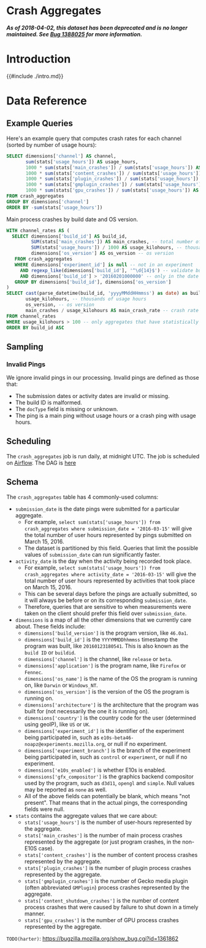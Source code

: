 # Crash Aggregates

**_As of 2018-04-02, this dataset has been deprecated and is no longer maintained. See [Bug 1388025](https://bugzilla.mozilla.org/show_bug.cgi?id=1388025) for more information._**

<!-- toc -->

# Introduction

{{#include ./intro.md}}

# Data Reference

## Example Queries

Here's an example query that computes crash rates
for each channel (sorted by number of usage hours):

```sql
SELECT dimensions['channel'] AS channel,
       sum(stats['usage_hours']) AS usage_hours,
       1000 * sum(stats['main_crashes']) / sum(stats['usage_hours']) AS main_crash_rate,
       1000 * sum(stats['content_crashes']) / sum(stats['usage_hours']) AS content_crash_rate,
       1000 * sum(stats['plugin_crashes']) / sum(stats['usage_hours']) AS plugin_crash_rate,
       1000 * sum(stats['gmplugin_crashes']) / sum(stats['usage_hours']) AS gmplugin_crash_rate,
       1000 * sum(stats['gpu_crashes']) / sum(stats['usage_hours']) AS gpu_crash_rate
FROM crash_aggregates
GROUP BY dimensions['channel']
ORDER BY -sum(stats['usage_hours'])
```

Main process crashes by build date and OS version.

```sql
WITH channel_rates AS (
  SELECT dimensions['build_id'] AS build_id,
         SUM(stats['main_crashes']) AS main_crashes, -- total number of crashes
         SUM(stats['usage_hours']) / 1000 AS usage_kilohours, -- thousand hours of usage
         dimensions['os_version'] AS os_version -- os version
   FROM crash_aggregates
   WHERE dimensions['experiment_id'] is null -- not in an experiment
     AND regexp_like(dimensions['build_id'], '^\d{14}$') -- validate build IDs
     AND dimensions['build_id'] > '20160201000000' -- only in the date range that we care about
   GROUP BY dimensions['build_id'], dimensions['os_version']
)
SELECT cast(parse_datetime(build_id, 'yyyyMMddHHmmss') as date) as build_id, -- program build date
       usage_kilohours, -- thousands of usage hours
       os_version, -- os version
       main_crashes / usage_kilohours AS main_crash_rate -- crash rate being defined as crashes per thousand usage hours
FROM channel_rates
WHERE usage_kilohours > 100 -- only aggregates that have statistically significant usage hours
ORDER BY build_id ASC
```

## Sampling

### Invalid Pings

We ignore invalid pings in our processing. Invalid pings are defined as those that:

- The submission dates or activity dates are invalid or missing.
- The build ID is malformed.
- The `docType` field is missing or unknown.
- The ping is a main ping without usage hours or a crash ping with usage hours.

## Scheduling

The `crash_aggregates` job is run daily, at midnight UTC.
The job is scheduled on [Airflow](https://github.com/mozilla/telemetry-airflow).
The DAG is [here](https://github.com/mozilla/telemetry-airflow/blob/d50b938/dags/crash_aggregates.py)

## Schema

The `crash_aggregates` table has 4 commonly-used columns:

- `submission_date` is the date pings were submitted for a particular aggregate.
  - For example, `select sum(stats['usage_hours']) from crash_aggregates where submission_date = '2016-03-15'` will give the total number of user hours represented by pings submitted on March 15, 2016.
  - The dataset is partitioned by this field. Queries that limit the possible values of `submission_date` can run significantly faster.
- `activity_date` is the day when the activity being recorded took place.
  - For example, `select sum(stats['usage_hours']) from crash_aggregates where activity_date = '2016-03-15'` will give the total number of user hours represented by activities that took place on March 15, 2016.
  - This can be several days before the pings are actually submitted, so it will always be before or on its corresponding `submission_date`.
  - Therefore, queries that are sensitive to when measurements were taken on the client should prefer this field over `submission_date`.
- `dimensions` is a map of all the other dimensions that we currently care about. These fields include:
  - `dimensions['build_version']` is the program version, like `46.0a1`.
  - `dimensions['build_id']` is the `YYYYMMDDhhmmss` timestamp the program was built, like `20160123180541`. This is also known as the `build ID` or `buildid`.
  - `dimensions['channel']` is the channel, like `release` or `beta`.
  - `dimensions['application']` is the program name, like `Firefox` or `Fennec`.
  - `dimensions['os_name']` is the name of the OS the program is running on, like `Darwin` or `Windows_NT`.
  - `dimensions['os_version']` is the version of the OS the program is running on.
  - `dimensions['architecture']` is the architecture that the program was built for (not necessarily the one it is running on).
  - `dimensions['country']` is the country code for the user (determined using geoIP), like `US` or `UK`.
  - `dimensions['experiment_id']` is the identifier of the experiment being participated in, such as `e10s-beta46-noapz@experiments.mozilla.org`, or null if no experiment.
  - `dimensions['experiment_branch']` is the branch of the experiment being participated in, such as `control` or `experiment`, or null if no experiment.
  - `dimensions['e10s_enabled']` is whether E10s is enabled.
  - `dimensions['gfx_compositor']` is the graphics backend compositor used by the program, such as `d3d11`, `opengl` and `simple`. Null values may be reported as `none` as well.
  - All of the above fields can potentially be blank, which means "not present". That means that in the actual pings, the corresponding fields were null.
- `stats` contains the aggregate values that we care about:
  - `stats['usage_hours']` is the number of user-hours represented by the aggregate.
  - `stats['main_crashes']` is the number of main process crashes represented by the aggregate (or just program crashes, in the non-E10S case).
  - `stats['content_crashes']` is the number of content process crashes represented by the aggregate.
  - `stats['plugin_crashes']` is the number of plugin process crashes represented by the aggregate.
  - `stats['gmplugin_crashes']` is the number of Gecko media plugin (often abbreviated `GMPlugin`) process crashes represented by the aggregate.
  - `stats['content_shutdown_crashes']` is the number of content process crashes that were caused by failure to shut down in a timely manner.
  - `stats['gpu_crashes']` is the number of GPU process crashes represented by the aggregate.

`TODO(harter)`: https://bugzilla.mozilla.org/show_bug.cgi?id=1361862
